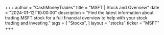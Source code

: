 +++
author = "CashMoneyTrades"
title = "MSFT | Stock and Overview"
date = "2024-01-12T10:00:00"
description = "Find the latest information about trading MSFT stock for a full financial overview to help with your stock trading and investing."
tags = [
   "Stocks",
]
layout = "stocks"
ticker = "MSFT"
+++

